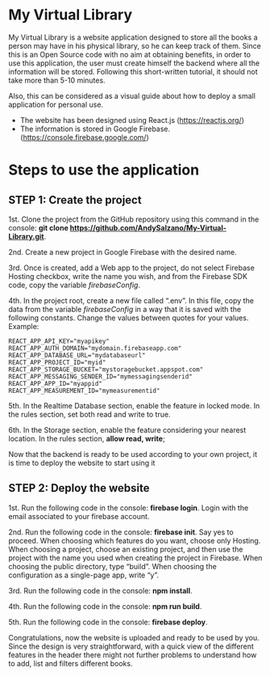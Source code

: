 # My Virtual Library

My Virtual Library is a website application designed to store all the books a person may have in his physical library, so he can keep track of them. Since this is an Open Source code with no aim at obtaining benefits, in order to use this application, the user must create himself the backend where all the information will be stored. Following this short-written tutorial, it should not take more than 5-10 minutes. 

Also, this can be considered as a visual guide about how to deploy a small application for personal use. 
*	The website has been designed using React.js (https://reactjs.org/) 
*	The information is stored in Google Firebase. (https://console.firebase.google.com/) 

# Steps to use the application
## STEP 1: Create the project
1st. Clone the project from the GitHub repository using this command in the console: **git clone https://github.com/AndySalzano/My-Virtual-Library.git**.

2nd. Create a new project in Google Firebase with the desired name. 

3rd. Once is created, add a Web app to the project, do not select Firebase Hosting checkbox, write the name you wish, and from the Firebase SDK code, copy the variable *firebaseConfig*.

4th. In the project root, create a new file called “.env”. In this file, copy the data from the variable *firebaseConfig* in a way that it is saved with the following constants. Change the values between quotes for your values. Example:

```
REACT_APP_API_KEY="myapikey"
REACT_APP_AUTH_DOMAIN="mydomain.firebaseapp.com"
REACT_APP_DATABASE_URL="mydatabaseurl"
REACT_APP_PROJECT_ID="myid"
REACT_APP_STORAGE_BUCKET="mystoragebucket.appspot.com"
REACT_APP_MESSAGING_SENDER_ID="mymessagingsenderid"
REACT_APP_APP_ID="myappid"
REACT_APP_MEASUREMENT_ID="mymeasurementid"
```

5th. In the Realtime Database section, enable the feature in locked mode. In the rules section, set both read and write to true.

6th. In the Storage section, enable the feature considering your nearest location. In the rules section, **allow read, write**;

Now that the backend is ready to be used according to your own project, it is time to deploy the website to start using it

## STEP 2: Deploy the website
1st. Run the following code in the console: **firebase login**. Login with the email associated to your firebase account.

2nd. Run the following code in the console: **firebase init**. Say yes to proceed. When choosing which features do you want, choose only Hosting. When choosing a project, choose an existing project, and then use the project with the name you used when creating the project in Firebase. When choosing the public directory, type “build”. When choosing the configuration as a single-page app, write “y”.

3rd. Run the following code in the console: **npm install**.

4th. Run the following code in the console: **npm run build**.

5th. Run the following code in the console: **firebase deploy**.

Congratulations, now the website is uploaded and ready to be used by you. Since the design is very straightforward, with a quick view of the different features in the header there might not further problems to understand how to add, list and filters different books.




